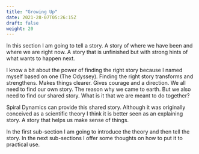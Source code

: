 ```yaml
---
title: "Growing Up"
date: 2021-28-07T05:26:15Z
draft: false
weight: 20
---
```


In this section I am going to tell a story. A story of where we have been and where we are right now. A story that is unfinished but with strong hints of what wants to happen next.

I know a bit about the power of finding the right story because I named myself based on one (The Odyssey). Finding the right story transforms and strengthens. Makes things clearer. Gives courage and a direction. We all need to find our own story. The reason why we came to earth. But we also need to find our shared story. What is it that we are meant to do together?

Spiral Dynamics can provide this shared story. Although it was originally conceived as a scientific theory I think it is better seen as an explaining story. A story that helps us make sense of things.

In the first sub-section I am going to introduce the theory and then tell the story. In the next sub-sections I offer some thoughts on how to put it to practical use.
